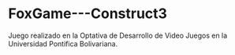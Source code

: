 # FoxGame---Construct3
Juego realizado en la Optativa de Desarrollo de Video Juegos en la Universidad Pontifica Bolivariana.
